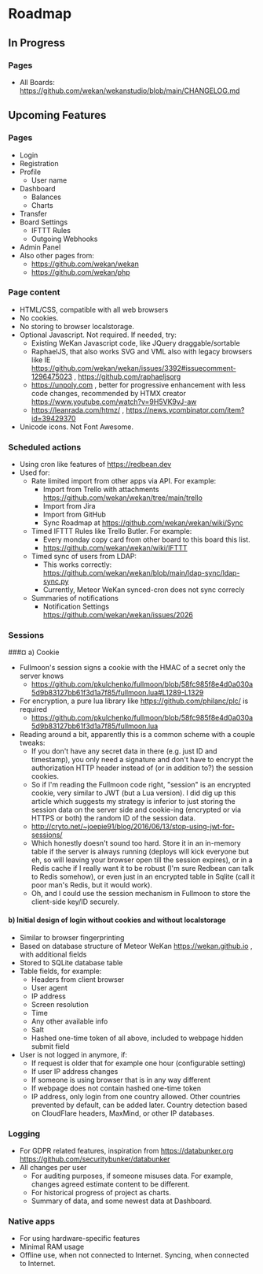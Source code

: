 # Roadmap

## In Progress

### Pages

- All Boards: https://github.com/wekan/wekanstudio/blob/main/CHANGELOG.md

## Upcoming Features

### Pages

- Login
- Registration
- Profile
  - User name
- Dashboard
  - Balances
  - Charts
- Transfer
- Board Settings
  - IFTTT Rules
  - Outgoing Webhooks
- Admin Panel
- Also other pages from:
  - https://github.com/wekan/wekan
  - https://github.com/wekan/php 

### Page content

- HTML/CSS, compatible with all web browsers
- No cookies.
- No storing to browser localstorage.
- Optional Javascript. Not required. If needed, try:
  - Existing WeKan Javascript code, like JQuery draggable/sortable
  - RaphaelJS, that also works SVG and VML also with legacy browsers like IE https://github.com/wekan/wekan/issues/3392#issuecomment-1296475023 , https://github.com/raphaeljsorg
  - https://unpoly.com , better for progressive enhancement with less code changes, recommended by HTMX creator https://www.youtube.com/watch?v=9H5VK9vJ-aw 
  - https://leanrada.com/htmz/ , https://news.ycombinator.com/item?id=39429370
- Unicode icons. Not Font Awesome.

### Scheduled actions

- Using cron like features of https://redbean.dev
- Used for:
  - Rate limited import from other apps via API. For example:
    - Import from Trello with attachments https://github.com/wekan/wekan/tree/main/trello
    - Import from Jira
    - Import from GitHub
    - Sync Roadmap at https://github.com/wekan/wekan/wiki/Sync
  - Timed IFTTT Rules like Trello Butler. For example:
    - Every monday copy card from other board to this board this list.
    - https://github.com/wekan/wekan/wiki/IFTTT
  - Timed sync of users from LDAP:
    - This works correctly: https://github.com/wekan/wekan/blob/main/ldap-sync/ldap-sync.py
    - Currently, Meteor WeKan synced-cron does not sync correcly
  - Summaries of notifications
    - Notification Settings https://github.com/wekan/wekan/issues/2026

### Sessions

###¤ a) Cookie

- Fullmoon's session signs a cookie with the HMAC of a secret only the server knows
  - https://github.com/pkulchenko/fullmoon/blob/58fc985f8e4d0a030a5d9b83127bb61f3d1a7f85/fullmoon.lua#L1289-L1329
- For encryption, a pure lua library like https://github.com/philanc/plc/ is required
  - https://github.com/pkulchenko/fullmoon/blob/58fc985f8e4d0a030a5d9b83127bb61f3d1a7f85/fullmoon.lua
- Reading around a bit, apparently this is a common scheme with a couple tweaks:
  - If you don't have any secret data in there (e.g. just ID and timestamp), you only need
    a signature and don't have to encrypt the authorization HTTP header instead of (or in addition to?)
    the session cookies.
  - So if I'm reading the Fullmoon code right, "session" is an encrypted cookie, very similar to JWT
    (but a Lua version). I did dig up this article which suggests my strategy is inferior to just
    storing the session data on the server side and cookie-ing (encrypted or via HTTPS or both)
    the random ID of the session data.
  - http://cryto.net/~joepie91/blog/2016/06/13/stop-using-jwt-for-sessions/
  - Which honestly doesn't sound too hard. Store it in an in-memory table if the server is always
    running (deploys will kick everyone but eh, so will leaving your browser open till the session expires),
    or in a Redis cache if I really want it to be robust (I'm sure Redbean can talk to Redis somehow),
    or even just in an encrypted table in Sqlite (call it poor man's Redis, but it would work).
  - Oh, and I could use the session mechanism in Fullmoon to store the client-side key/ID securely.

#### b) Initial design of login without cookies and without localstorage

- Similar to browser fingerprinting
- Based on database structure of Meteor WeKan https://wekan.github.io , with additional fields
- Stored to SQLite database table
- Table fields, for example:
  - Headers from client browser
  - User agent
  - IP address
  - Screen resolution
  - Time
  - Any other available info
  - Salt
  - Hashed one-time token of all above, included to webpage hidden submit field
- User is not logged in anymore, if:
  - If request is older that for example one hour (configurable setting) 
  - If user IP address changes
  - If someone is using browser that is in any way different
  - If webpage does not contain hashed one-time token
  - IP address, only login from one country allowed. Other countries prevented by default, can be added later.
    Country detection based on CloudFlare headers, MaxMind, or other IP databases.

### Logging

- For GDPR related features, inspiration from https://databunker.org https://github.com/securitybunker/databunker
- All changes per user
  - For auditing purposes, if someone misuses data. For example, changes agreed estimate content to be different.
  - For historical progress of project as charts.
  - Summary of data, and some newest data at Dashboard.

### Native apps

- For using hardware-specific features
- Minimal RAM usage
- Offline use, when not connected to Internet. Syncing, when connected to Internet.

